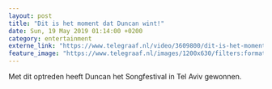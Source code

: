```yaml
---
layout: post
title: "Dit is het moment dat Duncan wint!"
date: Sun, 19 May 2019 01:14:00 +0200
category: entertainment
externe_link: "https://www.telegraaf.nl/video/3609800/dit-is-het-moment-dat-duncan-wint"
feature_image: "https://www.telegraaf.nl/images/1200x630/filters:format(jpeg):quality(80)/cdn-kiosk-api.telegraaf.nl/ec17f924-79f6-11e9-a596-02d2fb1aa1d7.jpg"
---
```


<p class="intro">Met dit optreden heeft Duncan het Songfestival in Tel Aviv gewonnen.</p>
